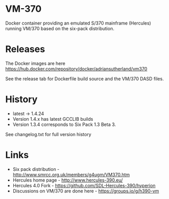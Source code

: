 # VM-370
Docker container providing an emulated S/370 mainframe (Hercules) running VM/370 based on the six-pack distribution.

# Releases
The Docker images are here
    https://hub.docker.com/repository/docker/adriansutherland/vm370

See the release tab for Dockerfile build source and the VM/370 DASD files.

# History
- latest -> 1.4.24
- Version 1.4.x has latest GCCLIB builds
- Version 1.3.4 corresponds to Six Pack 1.3 Beta 3.

See changelog.txt for full version history

# Links
- Six pack distribution - http://www.smrcc.org.uk/members/g4ugm/VM370.htm
- Hercules home page - http://www.hercules-390.eu/
- Hercules 4.0 Fork - https://github.com/SDL-Hercules-390/hyperion
- Discussions on VM/370 are done here - https://groups.io/g/h390-vm
